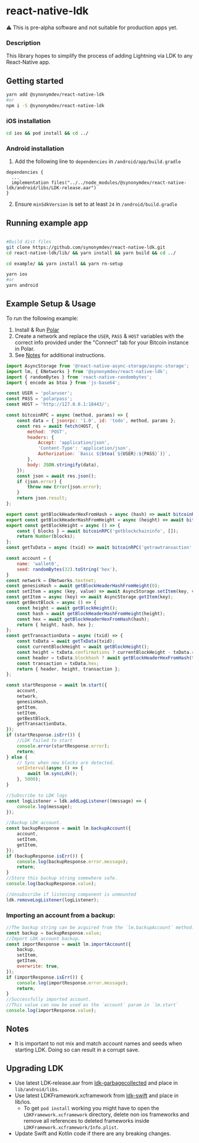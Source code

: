 # react-native-ldk

:warning: This is pre-alpha software and not suitable for production apps yet.


### Description
This library hopes to simplify the process of adding Lightning via LDK to any React-Native app.

## Getting started

```bash
yarn add @synonymdev/react-native-ldk
#or
npm i -S @synonymdev/react-native-ldk
````

### iOS installation
```bash
cd ios && pod install && cd ../
````

### Android installation
1. Add the following line to `dependencies` in `/android/app/build.gradle`
```
dependencies {
  ...
  implementation files("../../node_modules/@synonymdev/react-native-ldk/android/libs/LDK-release.aar")
}
```
2. Ensure `minSdkVersion` is set to at least `24` in `/android/build.gradle`


## Running example app
```bash

#Build dist files
git clone https://github.com/synonymdev/react-native-ldk.git
cd react-native-ldk/lib/ && yarn install && yarn build && cd ../

cd example/ && yarn install && yarn rn-setup

yarn ios
#or
yarn android
```

## Example Setup & Usage

To run the following example:
 1. Install & Run [Polar](https://github.com/jamaljsr/polar)
 2. Create a network and replace the `USER`, `PASS` & `HOST` variables with the correct info provided under the "Connect" tab for your Bitcoin instance in Polar.
 3. See [Notes](#notes) for additional instructions.
 
```javascript
import AsyncStorage from '@react-native-async-storage/async-storage';
import lm, { ENetworks } from '@synonymdev/react-native-ldk';
import { randomBytes } from 'react-native-randombytes';
import { encode as btoa } from 'js-base64';

const USER = 'polaruser';
const PASS = 'polarpass';
const HOST = 'http://127.0.0.1:18443/';

const bitcoinRPC = async (method, params) => {
    const data = { jsonrpc: '1.0', id: 'todo', method, params };
    const res = await fetch(HOST, {
        method: 'POST',
        headers: {
            Accept: 'application/json',
            'Content-Type': 'application/json',
            Authorization: `Basic ${btoa(`${USER}:${PASS}`)}`,
        },
        body: JSON.stringify(data),
    });
    const json = await res.json();
    if (json.error) {
        throw new Error(json.error);
    }
    return json.result;
};

export const getBlockHeaderHexFromHash = async (hash) => await bitcoinRPC('getblockheader', [hash, false]);
export const getBlockHeaderHashFromHeight = async (height) => await bitcoinRPC('getblockhash', [height]);
export const getBlockHeight = async () => {
	const { blocks } = await bitcoinRPC('getblockchaininfo', []);
	return Number(blocks);
};
const getTxData = async (txid) => await bitcoinRPC('getrawtransaction', [txid, true]);

const account = {
	name: 'wallet0',
	seed: randomBytes(32).toString('hex'),
}
const network = ENetworks.testnet;
const genesisHash = await getBlockHeaderHashFromHeight(0);
const setItem = async (key, value) => await AsyncStorage.setItem(key, value);
const getItem = async (key) => await AsyncStorage.getItem(key);
const getBestBlock = async () => {
	const height = await getBlockHeight();
	const hash = await getBlockHeaderHashFromHeight(height);
	const hex = await getBlockHeaderHexFromHash(hash);
	return { height, hash, hex };
};
const getTransactionData = async (txid) => {
	const txData = await getTxData(txid);
	const currentBlockHeight = await getBlockHeight();
	const height = txData.confirmations ? currentBlockHeight - txData.confirmations : 0;
	const header = txData.blockhash ? await getBlockHeaderHexFromHash(txData.blockhash) : '';
	const transaction = txData.hex;
	return { header, height, transaction };
};

const startResponse = await lm.start({
	account,
	network,
	genesisHash,
	getItem,
	setItem,
	getBestBlock,
	getTransactionData,
});
if (startResponse.isErr()) {
	//LDK failed to start
    console.error(startResponse.error);
	return;
} else {
	// Sync when new blocks are detected.
	setInterval(async () => {
		await lm.syncLdk();
	}, 5000);
}

//Subscribe to LDK logs
const logListener = ldk.addLogListener((message) => {
    console.log(message);
});

//Backup LDK account.
const backupResponse = await lm.backupAccount({
	account,
	setItem,
	getItem,
});
if (backupResponse.isErr()) {
	console.log(backupResponse.error.message);
	return;
}
//Store this backup string somewhere safe.
console.log(backupResponse.value);

//Unsubscribe if listening component is unmounted
ldk.removeLogListener(logListener);
```

### Importing an account from a backup:
```javascript
//The backup string can be acquired from the `lm.backupAccount` method.
const backup = backupResponse.value;
//Import LDK account backup.
const importResponse = await lm.importAccount({
	backup,
	setItem,
	getItem,
	overwrite: true,
});
if (importResponse.isErr()) {
	console.log(importResponse.error.message);
	return;
}
//Successfully imported account. 
//This value can now be used as the `account` param in `lm.start`
console.log(importResponse.value);
```

## Notes
 - It is important to not mix and match account names and seeds when starting LDK. Doing so can result in a corrupt save.

## Upgrading LDK
- Use latest LDK-release.aar from [ldk-garbagecollected](https://github.com/lightningdevkit/ldk-garbagecollected/releases) and place in `lib/android/libs`.
- Use latest LDKFramework.xcframework from [ldk-swift](https://github.com/lightningdevkit/ldk-swift/releases) and place in lib/ios.
  - To get `pod install` working you might have to open the `LDKFramework.xcframework` directory, delete non ios frameworks and remove all references to deleted frameworks inside `LDKFramework.xcframework/Info.plist`.
- Update Swift and Kotlin code if there are any breaking changes.
